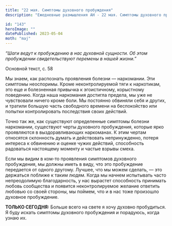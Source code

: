 ```yaml
---
title: "22 мая. Симптомы духовного пробуждения"
description: "Ежедневные размышления АН - 22 мая. Симптомы духовного пробуждения"

id: "143"
heroImage: ""
datePublished: 2023-05-04
moth: "maj"
---
```


_“Шаги ведут к пробуждению в нас духовной сущности. Об этом пробуждении
свидетельствуют перемены в нашей жизни.”_

Основной текст, с. 58

Мы знаем, как распознать проявления болезни — наркомании. Эти симптомы
неоспоримы. Кроме неконтролируемой тяги к наркотикам, это еще и болезненная
привычка к эгоистичному, корыстному поведению. Когда наша наркомания достигла
предела, мы уже не чувствовали ничего кроме боли. Мы постоянно обвиняли себя и
других, и тратили большую часть свободного времени на беспокойство или попытки
контролировать последствия своих действий.

Точно так же, как существуют определенные симптомы болезни наркомании,
существуют черты духовного пробуждения, которые ярко проявляются в
выздоравливающих наркоманах. К этим чертам относятся склонность думать и
действовать непринужденно, потеря интереса к обвинению и оценке чужих
действий, способность радоваться настоящему моменту и частые взрывы смеха.

Если мы видим в ком-то проявления симптомов духовного пробуждения, мы должны
иметь в виду, что это пробуждение передается от одного другому. Лучшее, что мы
можем сделать, — это держаться поближе к таким людям. Когда мы начнем
испытывать часто непреодолимую благодарность, у нас вырастет способность
принимать любовь сообщества и появится неконтролируемое желание ответить
любовью со своей стороны, мы поймем, что и в нас тоже произошло духовное
пробуждение.

**ТОЛЬКО СЕГОДНЯ:** Больше всего на свете я хочу духовно пробудиться. Я буду
искать симптомы духовного пробуждения и порадуюсь, когда узнаю их.
